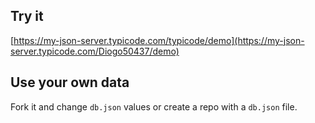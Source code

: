 ## Try it

[https://my-json-server.typicode.com/typicode/demo](https://my-json-server.typicode.com/Diogo50437/demo)

## Use your own data

Fork it and change `db.json` values or create a repo with a `db.json` file.

